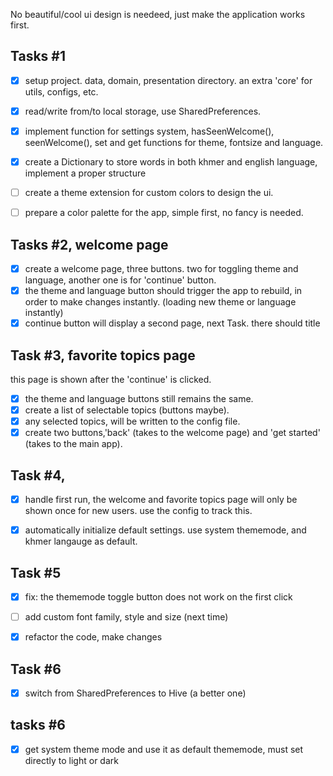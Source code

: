 No beautiful/cool ui design is needeed, just make the application works first.

## Tasks #1
- [x] setup project. data, domain, presentation directory. an extra 'core' for utils, configs, etc.
- [x] read/write from/to local storage, use SharedPreferences.
- [x] implement function for settings system, hasSeenWelcome(), seenWelcome(), 
set and get functions for theme, fontsize and language. 
- [x] create a Dictionary to store words in both khmer and english language, implement a proper structure
- [ ] create a theme extension for custom colors to design the ui. 
- [ ] prepare a color palette for the app, simple first, no fancy is needed.



## Tasks #2, welcome page
- [x] create a welcome page, three buttons. two for toggling theme and language, another one is for 'continue' button.
- [x] the theme and language button should trigger the app to rebuild, in order to make changes instantly. (loading new theme or language instantly)
- [x] continue button will display a second page, next Task.
there should title

## Task #3, favorite topics page
this page is shown after the 'continue' is clicked.
- [x] the theme and language buttons still remains the same.
- [x] create a list of selectable topics (buttons maybe).
- [x] any selected topics, will be written to the config file.
- [x] create two buttons,'back' (takes to the welcome page) and 'get started' (takes to the main app).  

## Task #4, 
- [x] handle first run, the welcome and favorite topics page will only be 
shown once for new users. use the config to track this. 
- [x] automatically initialize default settings. use system thememode, and khmer langauge as default.

  
## Task #5
- [x] fix: the thememode toggle button does not work on the first click
- [ ] add custom font family, style and size (next time)
- [x] refactor the code, make changes 

     
## Task #6
- [x] switch from SharedPreferences to Hive (a better one)



## tasks #6
- [x] get system theme mode and use it as default thememode, must set directly to light or dark 
